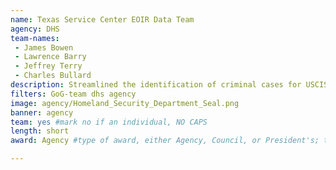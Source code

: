 ```yaml
---
name: Texas Service Center EOIR Data Team
agency: DHS
team-names:
 - James Bowen
 - Lawrence Barry
 - Jeffrey Terry
 - Charles Bullard
description: Streamlined the identification of criminal cases for USCIS’ Background Check Unit through collaboration with partners at the DOJ. The team’s work led to a more efficient and effective vetting process, generating a daily average of 600 positive criminal cases, freeing up time to be spent on the most critical cases.
filters: GoG-team dhs agency
image: agency/Homeland_Security_Department_Seal.png
banner: agency
team: yes #mark no if an individual, NO CAPS
length: short
award: Agency #type of award, either Agency, Council, or President's; this is case sensitive so make sure to match the options listed exactly. This section generates the format of the card

---
```

